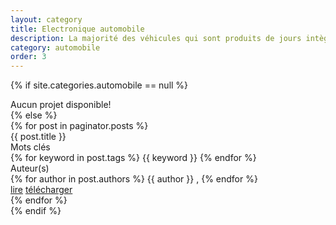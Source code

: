 ```yaml
---
layout: category
title: Electronique automobile
description: La majorité des véhicules qui sont produits de jours intègre de l'électronique afin d'assurer un meilleur confort pour l'utilisateur.
category: automobile
order: 3
---
```


{% if site.categories.automobile == null %}
<div class="row"> Aucun projet disponible! </div>
{% else %}
<div class="row">
{% for post in paginator.posts %}
<div class="col m6 s12">
<div class="card white">
<div class="card-content grey-text text-darken-2">
<span class="card-title"> {{ post.title }} </span>
<div class="row">
<div class="project-h">Mots clés</div> 
<div>
<!-- keywords -->
{% for keyword in post.tags %}
<span class="keyword"> {{ keyword }} </span>
{% endfor %}
</div>
<div class="project-h">Auteur(s)</div>
<div>
<!-- authors name -->
{% for author in post.authors %}
<span class="author"> {{ author }} </span>, 
{% endfor %}
</div>
</div>
<div class="card-action">
<a href="#" class="grey-text darken-3">lire</a>
<a href="#" class="grey-text darken-3">télécharger</a>
</div>
</div>                    
</div>
</div>
    {% endfor %}
</div>
{% endif %}


